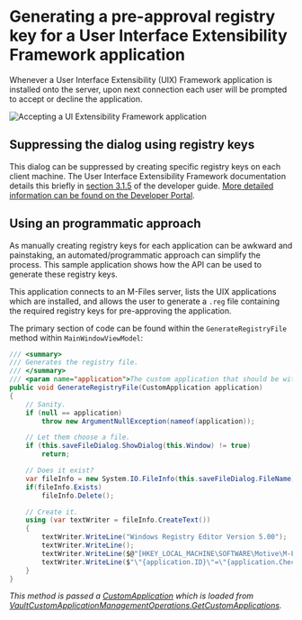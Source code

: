 # Generating a pre-approval registry key for a User Interface Extensibility Framework application

Whenever a User Interface Extensibility (UIX) Framework application is installed onto the server, upon next connection each user will be prompted to accept or decline the application.

![Accepting a UI Extensibility Framework application](http://developer.m-files.com/Frameworks/User-Interface-Extensibility-Framework/Pre-Approval/allow-deny.png)

## Suppressing the dialog using registry keys

This dialog can be suppressed by creating specific registry keys on each client machine. The User Interface Extensibility Framework documentation details this briefly in [section 3.1.5](https://www.m-files.com/UI_Extensibility_Framework/DevGuide.htm#_Toc442344256) of the developer guide.  [More detailed information can be found on the Developer Portal](http://developer.m-files.com/Frameworks/User-Interface-Extensibility-Framework/Pre-Approval/).

## Using an programmatic approach

As manually creating registry keys for each application can be awkward and painstaking, an automated/programmatic approach can simplify the process.  This sample application shows how the API can be used to generate these registry keys.

This application connects to an M-Files server, lists the UIX applications which are installed, and allows the user to generate a `.reg` file containing the required registry keys for pre-approving the application.

The primary section of code can be found within the `GenerateRegistryFile` method within `MainWindowViewModel`:

```csharp
/// <summary>
/// Generates the registry file.
/// </summary>
/// <param name="application">The custom application that should be within the registry file.</param>
public void GenerateRegistryFile(CustomApplication application)
{
	// Sanity.
	if (null == application)
		throw new ArgumentNullException(nameof(application));

	// Let them choose a file.
	if (this.saveFileDialog.ShowDialog(this.Window) != true)
		return;

	// Does it exist?
	var fileInfo = new System.IO.FileInfo(this.saveFileDialog.FileName);
	if(fileInfo.Exists)
		fileInfo.Delete();

	// Create it.
	using (var textWriter = fileInfo.CreateText())
	{
		textWriter.WriteLine("Windows Registry Editor Version 5.00");
		textWriter.WriteLine();
		textWriter.WriteLine($@"[HKEY_LOCAL_MACHINE\SOFTWARE\Motive\M-Files\{this.SelectedVault.GetServerVersionOfVault().Display}\Client\MFClient\ApplicationAccess\{this.SelectedVault.GetGUID()}]");
		textWriter.WriteLine($"\"{application.ID}\"=\"{application.ChecksumHash}\"");
	}
}
```

*This method is passed a [CustomApplication](https://www.m-files.com/api/documentation/latest/index.html#MFilesAPI~CustomApplication.html) which is loaded from [VaultCustomApplicationManagementOperations.GetCustomApplications](https://www.m-files.com/api/documentation/latest/index.html#MFilesAPI~VaultCustomApplicationManagementOperations~GetCustomApplications.html).*